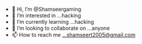 - 👋 Hi, I’m @Shamseergaming
- 👀 I’m interested in ...hacking
- 🌱 I’m currently learning ...hacking
- 💞️ I’m looking to collaborate on ...anyone
- 📫 How to reach me ...shamseert2005@gmail.com

<!---
Shamseergaming/Shamseergaming is a ✨ special ✨ repository because its `README.md` (this file) appears on your GitHub profile.
You can click the Preview link to take a look at your changes.
--->

